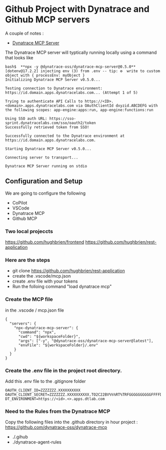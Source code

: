 # Github Project with Dynatrace and Github MCP servers  

A couple of notes : 

- [Dynatrace MCP Server ](https://github.com/dynatrace-oss/dynatrace-mcp)

The Dynatrace MCP server will typtically running locally using a command that looks like 

```
bash$  **npx -y @dynatrace-oss/dynatrace-mcp-server@0.5.0**
[dotenv@17.2.2] injecting env (3) from .env -- tip: ⚙️  write to custom object with { processEnv: myObject }
Initializing Dynatrace MCP Server v0.5.0...

Testing connection to Dynatrace environment: https://id.domain.apps.dynatracelabs.com... (Attempt 1 of 5)

Trying to authenticate API Calls to https://<ID>.<domain>.apps.dynatracelabs.com via OAuthClientId dxyzid.ABCDEFG with the following scopes: app-engine:apps:run, app-engine:functions:run

Using SSO auth URL: https://sso-sprint.dynatracelabs.com/sso/oauth2/token
Successfully retrieved token from SSO!

Successfully connected to the Dynatrace environment at https://id.domain.apps.dynatracelabs.com.

Starting Dynatrace MCP Server v0.5.0...

Connecting server to transport...

Dynatrace MCP Server running on stdio

```


## Configuration and Setup 

We are going to configure the following 
- CoPilot 
- VSCode 
- Dynatrace MCP 
- Github MCP  

### Two local projeccts
https://github.com/hughbrien/frontend
https://github.com/hughbrien/rest-application

### Here are the steps 

- git clone https://github.com/hughbrien/rest-application
- create the .vscode/mcp.json
- create .env file with your tokens
- Run the folloing command "load dynatrace mcp"

### Create the MCP file 
in the .vscode / mcp.json file 
```
{
  "servers": {
    "npx-dynatrace-mcp-server": {
      "command": "npx",
      "cwd": "${workspaceFolder}",
      "args": ["-y", "@dynatrace-oss/dynatrace-mcp-server@latest"],
      "envFile": "${workspaceFolder}/.env"
    }
  }
}

```

### Create the .env file in the project root directory.  
Add this .env file to the .gitignore folder

```
OAUTH_CLIENT_ID=ZZZZZZZ.XXXXXXXXXX
OAUTH_CLIENT_SECRET=ZZZZZZZ.XXXXXXXXXX.TO2C22BV%%%RT%TRFGGGGGGGGGGFFFFDDDDFDDFFFFFFK
DT_ENVIRONMENT=https://<id>.<>.apps.dtlab.com
```

### Need to the Rules from the Dynatrace MCP 
Copy the following files into the .github directory  in hour project : 
https://github.com/dynatrace-oss/dynatrace-mcp

- ./.gihub 
- ./dynatrace-agent-rules

